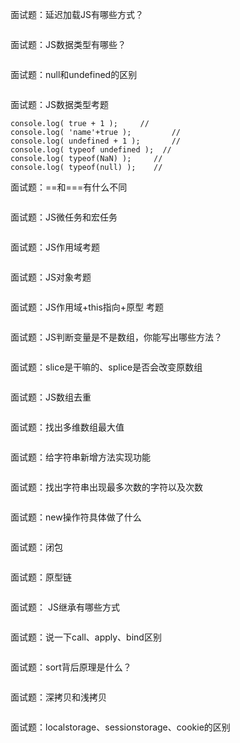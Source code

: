 面试题：延迟加载JS有哪些方式？

```

```



面试题：JS数据类型有哪些？

```

```



面试题：null和undefined的区别

```

```



面试题：JS数据类型考题

```
console.log( true + 1 );     //
console.log( 'name'+true );  		//
console.log( undefined + 1 ); 		//
console.log( typeof undefined );  //
console.log( typeof(NaN) );     //
console.log( typeof(null) );    //
```



面试题：==和===有什么不同

```

```



面试题：JS微任务和宏任务

```

```



面试题：JS作用域考题

```

```



面试题：JS对象考题

```

```



面试题：JS作用域+this指向+原型 考题

```

```



面试题：JS判断变量是不是数组，你能写出哪些方法？

```

```



面试题：slice是干嘛的、splice是否会改变原数组

```

```



面试题：JS数组去重

```

```



面试题：找出多维数组最大值

```

```



面试题：给字符串新增方法实现功能

```

```



面试题：找出字符串出现最多次数的字符以及次数				

```

```



面试题：new操作符具体做了什么

```

```



面试题：闭包

```

```



面试题：原型链

```

```



面试题： JS继承有哪些方式

```

```



面试题：说一下call、apply、bind区别

```

```



面试题：sort背后原理是什么？

```

```



面试题：深拷贝和浅拷贝

```

```



面试题：localstorage、sessionstorage、cookie的区别

```

```


